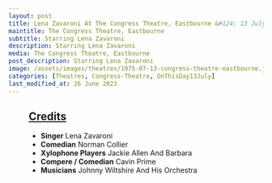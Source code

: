 ```yaml
---
layout: post
title: Lena Zavaroni At The Congress Theatre, Eastbourne &#124; 13 July 1975
maintitle: The Congress Theatre, Eastbourne
subtitle: Starring Lena Zavaroni
description: Starring Lena Zavaroni
media: The Congress Theatre, Eastbourne
post_description: Starring Lena Zavaroni
image: /assets/images/theatres/1975-07-13-congress-theatre-eastbourne.jpg
categories: [Theatres, Congress-Theatre, OnThisDay13July]
last_modified_at: 26 June 2023
---
```


<figure class="fig3">
<div class="CardLayout">
<div class="CardItem"><h2 id="infobox1" class="infobox"><a href="#infobox1">Credits</a></h2>
<div class="CardItem split">
<ul>
<li><strong>Singer</strong> Lena Zavaroni</li>
<li><strong>Comedian</strong> Norman Collier</li>
<li><strong>Xylophone Players</strong> Jackie Allen And Barbara</li>
<li><strong>Compere / Comedian</strong> Cavin Prime</li>
<li><strong>Musicians</strong> Johnny Wiltshire And His Orchestra</li>
</ul>
</div></div></div>
</figure>
